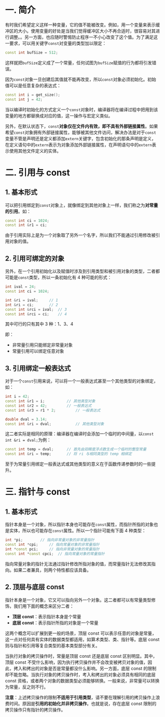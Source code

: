 # 一. 简介

有时我们希望定义这样一种变量，它的值不能被改变。例如，用一个变量来表示缓冲区的大小。使用变量的好处是当我们觉得缓冲区大小不再合适时，很容易对其进行调整。。另一方面，也应随时警惕防止程序一不小心改变了这个值。为了满足这一要求，可以用关键字`const`对变量的类型加以限定：

```c++
const int bufSize = 512;
```

这样就把`bufSize`定义成了一个常量，任何试图为`bufSize`赋值的行为都将引发错误。

因为`const`对象一旦创建后其值就不能再改变，所以`const`对象必须初始化。初始值可以是任意复杂的表达式：

```c++
const int i = get_size();
const int j = 42;
```

当以编译时初始化的方式定义一个`const`对象时，编译器将在编译过程中把用到该变量的地方都替换成对应的值，这一操作与宏定义类似。

另外，在默认状态下，`const`**对象仅在文件内有效，即不具有外部链接属性**。如果希望`const`对象拥有外部链接属性，能够被其他文件访问，解决办法是对于`const`变量不管是声明还是定义都添加`extern`关键字，包含初始化的那条声明是定义，在定义语句中的`extern`表示为对象添加外部链接属性，在声明语句中的`extern`表示使用其他文件定义的实体。



# 二. 引用与 const

## 1. 基本形式

可以把引用绑定到`const`对象上，就像绑定到其他对象上一样，我们称之为**对常量的引用**。如：

```c++
const int ci = 1024;
const int &r1 = ci;
```

由于引用实际上是为一个对象取了另外一个名字，所以我们不能通过引用修改被引用对象的值。



## 2. 引用可绑定的对象

另外，在一个引用初始化以及赋值时涉及到引用类型和被引用对象的类型，二者都可能是`const`类型，所以一条初始化有 4 种可能的形式：

```c++
int ival = 24;
const int ci = 1024;

int &ri = ival;		// 1
int &ri = ci;		// 2
const int &rci = ival;	// 3
const int &rci = ci;	// 4
```

其中可行的只有其中 3 种：1、3、4

即：

- 非常量引用只能绑定非常量对象
- 常量引用可以绑定任意对象



## 3. 引用绑定一般表达式

对于一个`const`引用来说，可以将一个一般表达式甚至一个其他类型的对象绑定，如：

```c++
int i = 42;
const int &r1 = i;			// 其他类型对象
const int &r2 = 42;			// 一般表达式
const int &r3 = r1 * 2;			// 一般表达式

double dval = 3.14;
const int &ri = dval;			// 其他类型对象
```

这二者实际是相同的原理：编译器在编译时会添加一个临时的中间量，以`const int &ri = dval;`为例：

```c++
const int temp = dval;		// 首先由双精度浮点数生成一个临时的整型常量
const int &ri = temp;		// 将 ri 与相同类型的 temp 相绑定
```

至于为常量引用绑定一般表达式或其他类型的意义在于函数传递参数时的一些提升。



# 三. 指针与 const

## 1. 基本形式

指针本身是一个对象，所以指针本身也可能存在`const`属性，而指针所指的对象也是实体，所以也可能存在`const`属性。所以一个指针可能有下面 4 种类型：

```c++
int *pi;		// 指向非常量对象的非常量指针
const int *cpi;		// 指向常量对象的非常量指针
int *const pci;		// 指向非常量对象的常量指针
const int *const cpci;	// 指向常量对象的常量指针
```

指向常量对象的指针无法通过指针修改所指对象的值，而常量指针无法修改其指向。如果二者兼具，则两个特性都应该具备。



## 2. 顶层与底层 const

指针本身是一个对象，它又可以指向另外一个对象。这二者都可以有常量类型修饰，我们用下面的概念来区分二者：

- **顶层 const**：表示指针本身是个常量
- **底层 const**：表示指针所指的对象是一个常量

这两个概念可以扩展到更一般的场景，顶层 const 可以表示任意的对象是常量，这一点对任何具有实体的数据类型都适用，如算术类型、类、指针等。底层 const 则与指针和引用等复合类型的基本类型部分有关。

当执行对象的拷贝操作时，常量是顶层 const 还是底层 const 区别明显。其中，顶层 const 不受什么影响，因为执行拷贝操作并不会改变被拷贝对象的值，因此，拷入和拷出的对象是否是常量都没什么影响。另一方面，底层 const 的限制却不能忽略。当执行对象的拷贝操作时，考入和拷出的对象必须具有相同的底层 const 资格，或者两个对象的数据类型必须能够转换。一般来说，非常量可以转换为常量，反之则不行。

**注意**：上述拷贝操作的限制**不适用于引用类型**，请不要在理解引用的拷贝操作上浪费时间。原因是**引用的初始化并非拷贝操作**。也就是说，存在底层 const 限制的拷贝操作只有指针的拷贝操作。